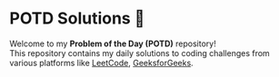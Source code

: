 # POTD Solutions 🚀

Welcome to my **Problem of the Day (POTD)** repository!  
This repository contains my daily solutions to coding challenges from various platforms like [LeetCode](https://leetcode.com/PushkarShinde/), [GeeksforGeeks](https://www.geeksforgeeks.org/user/pushkarsh2seh/).


